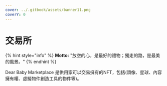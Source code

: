 ```yaml
---
cover: ../.gitbook/assets/banner11.png
coverY: 0
---
```


# 交易所

{% hint style="info" %}
**Motto:** "放空的心，是最好的禮物；獨走的路，是最美的風景。"
{% endhint %}

Dear Baby Marketplace 是供用家可以交易擁有的NFT，包括(頭像、星球、內容擁有權、虛擬物件創造工具的物件等)。
